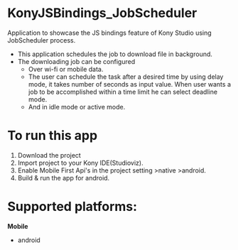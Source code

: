 # KonyJSBindings_JobScheduler
Application to showcase the JS bindings feature of Kony Studio using JobScheduler process.
- This application schedules the job to download file in background.
- The downloading job can be configured 
	- Over wi-fi or mobile data.
	- The user can schedule the task after a desired time by using delay mode, it takes number of seconds as input value.
	  When user wants a job to be accomplished within a time limit he can select deadline mode.
	- And in idle mode or active mode.

# To run this app

1. Download the project
2. Import project to your Kony IDE(Studioviz).
3. Enable Mobile First Api's in the project setting >native >android.
4. Build & run the app for android.

# Supported platforms:
**Mobile**
 * android
